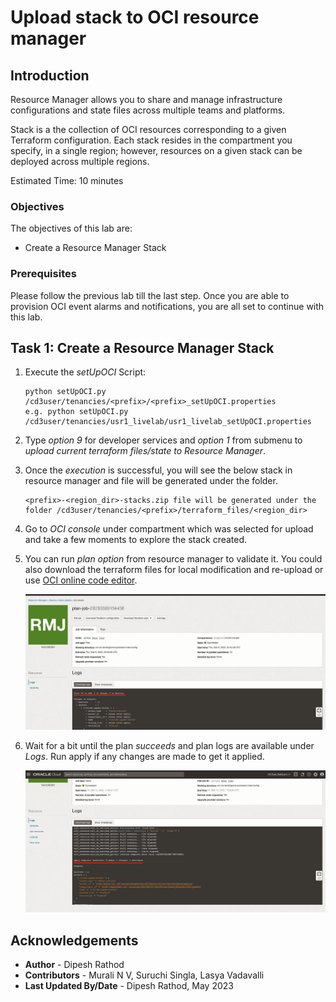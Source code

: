 # Upload stack to OCI resource manager

## Introduction

Resource Manager allows you to share and manage infrastructure configurations and state files across multiple teams and platforms.

Stack is a the collection of OCI resources corresponding to a given Terraform configuration. Each stack resides in the compartment you specify, in a single region; however, resources on a given stack can be deployed across multiple regions.

Estimated Time: 10 minutes

### Objectives

The objectives of this lab are:

- Create a Resource Manager Stack

### Prerequisites
Please follow the previous lab till the last step. Once you are able to provision OCI event alarms and notifications, you are all set to continue with this lab.

## Task 1: Create a Resource Manager Stack

1. Execute the *setUpOCI* Script:
    ```
    python setUpOCI.py /cd3user/tenancies/<prefix>/<prefix>_setUpOCI.properties
    e.g. python setUpOCI.py /cd3user/tenancies/usr1_livelab/usr1_livelab_setUpOCI.properties
    ```

2. Type *option 9* for developer services and *option 1* from submenu to *upload current terraform files/state to Resource Manager*.

3. Once the *execution* is successful, you will see the below stack in resource manager and file will be generated under the folder.

    ```
    <prefix>-<region_dir>-stacks.zip file will be generated under the folder /cd3user/tenancies/<prefix>/terraform_files/<region_dir>
    ```

4. Go to *OCI console* under compartment which was selected for upload and take a few moments to explore the stack created.

5. You can run *plan option* from resource manager to validate it. You could also download the terraform files for local modification and re-upload or use [OCI online code editor](https://docs.oracle.com/en-us/iaas/Content/ResourceManager/Tasks/code-editor.htm).  

    ![terraform plan](./images/plan-output.png "Terraform plan")

6. Wait for a bit until the plan *succeeds* and plan logs are available under *Logs*. Run apply if any changes are made to get it applied.

    ![terraform apply](./images/apply-output.png "Terraform apply")

## Acknowledgements

- __Author__ - Dipesh Rathod
- __Contributors__ - Murali N V, Suruchi Singla, Lasya Vadavalli
- __Last Updated By/Date__ - Dipesh Rathod, May 2023
